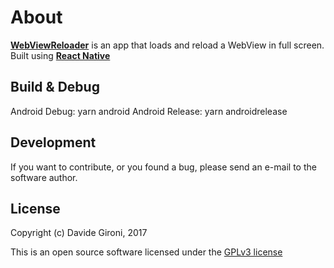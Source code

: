About
===

**[WebViewReloader](https://github.com/davidegironi/webviewreloader)** is an app that loads and reload a WebView in full screen.
Built using **[React Native](https://facebook.github.io/react-native/)**

## Build & Debug

Android Debug: yarn android
Android Release: yarn androidrelease

## Development

If you want to contribute, or you found a bug, please send an e-mail to the software author.

## License

Copyright (c) Davide Gironi, 2017

This is an open source software licensed under the [GPLv3 license](http://opensource.org/licenses/GPL-3.0)